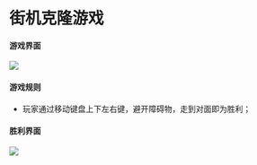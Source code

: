 # 街机克隆游戏



#### 游戏界面

![](http://ww1.sinaimg.cn/large/ec07bbd2gy1frdetx9ofej20wi0xmdpz.jpg)



#### 游戏规则

+ 玩家通过移动键盘上下左右键，避开障碍物，走到对面即为胜利；



#### 胜利界面

![](http://ww1.sinaimg.cn/large/ec07bbd2gy1frdev6zx8nj20v80dmwfs.jpg)
